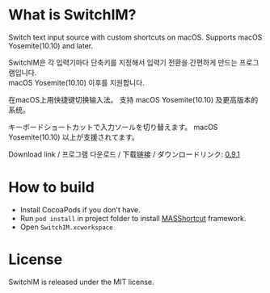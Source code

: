 # What is SwitchIM?

Switch text input source with custom shortcuts on macOS.
Supports macOS Yosemite(10.10) and later.

SwitchIM은 각 입력기마다 단축키를 지정해서 입력기 전환을 간편하게 만드는 프로그램입니다.  
macOS Yosemite(10.10) 이후를 지원합니다.

在macOS上用快捷键切换输入法。
支持 macOS Yosemite(10.10) 及更高版本的系统。

キーボードショートカットで入力ソールを切り替えます。
macOS Yosemite(10.10) 以上が支援されてます。

Download link / 프로그램 다운로드 / 下载链接 / ダウンロードリンク: [0.9.1](https://github.com/nuridol/SwitchIM/releases/download/v0.9.1/SwitchIM_v0.9.1.app.zip)

# How to build
- Install CocoaPods if you don't have.  
- Run `pod install` in project folder to install [MASShortcut](https://github.com/shpakovski/MASShortcut) framework.  
- Open `SwitchIM.xcworkspace`

# License
SwitchIM is released under the MIT license.
